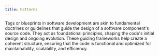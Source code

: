 ```yaml
---
title: Patterns
---
```

Tags or blueprints in software development are akin to fundamental doctrines or guidelines that guide the design of a software component's source code. They act as foundational principles, shaping the code's initial design and ongoing evolution. These guiding frameworks help create a coherent structure, ensuring that the code is functional and optimized for maintainability, scalability, and efficiency.